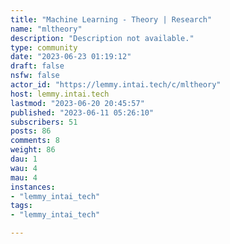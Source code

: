 ```yaml
---
title: "Machine Learning - Theory | Research" 
name: "mltheory"
description: "Description not available."
type: community
date: "2023-06-23 01:19:12"
draft: false
nsfw: false
actor_id: "https://lemmy.intai.tech/c/mltheory"
host: lemmy.intai.tech
lastmod: "2023-06-20 20:45:57"
published: "2023-06-11 05:26:10"
subscribers: 51
posts: 86
comments: 8
weight: 86
dau: 1
wau: 4
mau: 4
instances:
- "lemmy_intai_tech"
tags: 
- "lemmy_intai_tech"

---
```

